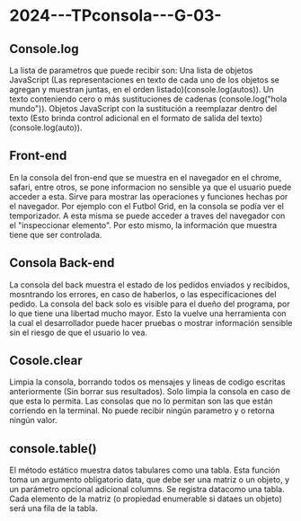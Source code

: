 # 2024---TPconsola---G-03-

## Console.log 
La lista de parametros que puede recibir son:
  Una lista de objetos JavaScript (Las representaciones en texto de cada uno de los objetos se agregan y muestran juntas, en el orden listado)(console.log(autos)).
  Un texto conteniendo cero o más sustituciones de cadenas (console.log("hola mundo")).
  Objetos JavaScript con la sustitución a reemplazar dentro del texto (Esto brinda control adicional en el formato de salida del texto)(console.log(auto)).

## Front-end
En la consola del fron-end que se muestra en el navegador en el chrome, safari, entre otros, se pone informacion no sensible ya que el usuario puede acceder a esta. Sirve para mostrar las operaciones y funciones hechas por el navegador. Por ejemplo con el Futbol Grid, en la consola se podía ver el temporizador. A esta misma	se puede acceder a traves del navegador con el "inspeccionar elemento". Por esto mismo, la información que muestra tiene que ser controlada. 

## Consola Back-end

La consola del back muestra el estado de los pedidos enviados y recibidos, mosntrando los errores, en caso de haberlos, o las especificaciones del pedido. La consola del back solo es visible para el dueño del programa, por lo que tiene una libertad mucho mayor. Esto la vuelve una herramienta con la cual el desarrollador puede hacer pruebas o mostrar información sensible sin el riesgo de que el usuario lo vea. 

## Cosole.clear
Limpia la consola, borrando todos os mensajes y lineas de codigo escritas anteriormente (Sin borrar sus resultados). Solo limpia la consola en caso de que esta lo permita. Las consolas que no lo permitan son las que están corriendo en la terminal. No puede recibir ningún parametro y o retorna ningún valor. 

## console.table()
El método estático muestra datos tabulares como una tabla. Esta función toma un argumento obligatorio data, que debe ser una matriz o un objeto, y un parámetro opcional adicional columns. Se registra datacomo una tabla. Cada elemento de la matriz (o propiedad enumerable si dataes un objeto) será una fila de la tabla.

